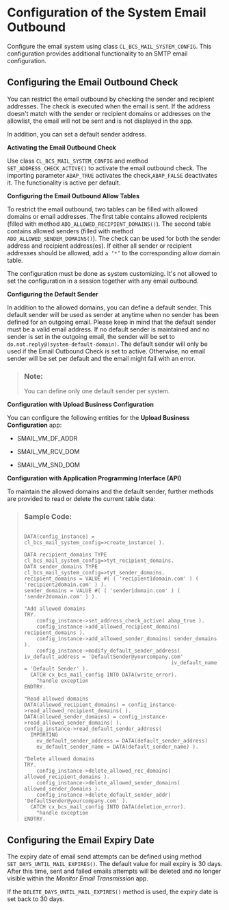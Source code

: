 <!-- loio26f94004a01e4af1b5c149f0ce46771d -->

# Configuration of the System Email Outbound

Configure the email system using class `CL_BCS_MAIL_SYSTEM_CONFIG`. This configuration provides additional functionality to an SMTP email configuration.



<a name="loio26f94004a01e4af1b5c149f0ce46771d__section_bzf_fyw_5sb"/>

## Configuring the Email Outbound Check

You can restrict the email outbound by checking the sender and recipient addresses. The check is executed when the email is sent. If the address doesn't match with the sender or recipient domains or addresses on the allowlist, the email will not be sent and is not displayed in the app.

In addition, you can set a default sender address.

**Activating the Email Outbound Check**

Use class `CL_BCS_MAIL_SYSTEM_CONFIG` and method `SET_ADDRESS_CHECK_ACTIVE()` to activate the email outbound check. The importing parameter `ABAP_TRUE` activates the check,`ABAP_FALSE` deactivates it. The functionality is active per default.

**Configuring the Email Outbound Allow Tables**

To restrict the email outbound, two tables can be filled with allowed domains or email addresses. The first table contains allowed recipients \(filled with method `ADD_ALLOWED_RECIPIENT_DOMAINS()`\). The second table contains allowed senders \(filled with method `ADD_ALLOWED_SENDER_DOMAINS()`\). The check can be used for both the sender address and recipient address\(es\). If either all sender or recipient addresses should be allowed, add `a ‘*’` to the corresponding allow domain table.

The configuration must be done as system customizing. It's not allowed to set the configuration in a session together with any email outbound.

**Configuring the Default Sender**

In addition to the allowed domains, you can define a default sender. This default sender will be used as sender at anytime when no sender has been defined for an outgoing email. Please keep in mind that the default sender must be a valid email address. If no default sender is maintained and no sender is set in the outgoing email, the sender will be set to `do.not.reply@(system-default-domain)`. The default sender will only be used if the Email Outbound Check is set to active. Otherwise, no email sender will be set per default and the email might fail with an error.

> ### Note:  
> You can define only one default sender per system.

**Configuration with Upload Business Configuration**

You can configure the following entities for the **Upload Business Configuration** app:

-   SMAIL\_VM\_DF\_ADDR

-   SMAIL\_VM\_RCV\_DOM

-   SMAIL\_VM\_SND\_DOM


**Configuration with Application Programming Interface \(API\)**

To maintain the allowed domains and the default sender, further methods are provided to read or delete the current table data:

> ### Sample Code:  
> ```abap
> 
> DATA(config_instance) = cl_bcs_mail_system_config=>create_instance( ).
> 
> DATA recipient_domains TYPE cl_bcs_mail_system_config=>tyt_recipient_domains.
> DATA sender_domains TYPE cl_bcs_mail_system_config=>tyt_sender_domains.
> recipient_domains = VALUE #( ( 'recipient1domain.com' ) ( 'recipient2domain.com' ) ).
> sender_domains = VALUE #( ( 'sender1domain.com' ) ( 'sender2domain.com' ) ).
> 
> "Add allowed domains
> TRY.
>     config_instance->set_address_check_active( abap_true ).
>     config_instance->add_allowed_recipient_domains( recipient_domains ).
>     config_instance->add_allowed_sender_domains( sender_domains ).
>     config_instance->modify_default_sender_address( iv_default_address = 'DefaultSender@yourcompany.com'
>                                                 iv_default_name = 'Default Sender' ).
>   CATCH cx_bcs_mail_config INTO DATA(write_error).
>     "handle exception
> ENDTRY.
> 
> "Read allowed domains
> DATA(allowed_recipient_domains) = config_instance->read_allowed_recipient_domains( ).
> DATA(allowed_sender_domains) = config_instance->read_allowed_sender_domains( ).
> config_instance->read_default_sender_address(
>   IMPORTING
>     ev_default_sender_address = DATA(default_sender_address)
>     ev_default_sender_name = DATA(default_sender_name) ).
> 
> "Delete allowed domains
> TRY.
>     config_instance->delete_allowed_rec_domains( allowed_recipient_domains ).
>     config_instance->delete_allowed_sender_domains( allowed_sender_domains ).
>     config_instance->delete_default_sender_addr( 'DefaultSender@yourcompany.com' ).
>   CATCH cx_bcs_mail_config INTO DATA(deletion_error).
>     "handle exception
> ENDTRY.
> ```



<a name="loio26f94004a01e4af1b5c149f0ce46771d__section_acs_rzw_5sb"/>

## Configuring the Email Expiry Date

The expiry date of email send attempts can be defined using method `SET_DAYS_UNTIL_MAIL_EXPIRES()`. The default value for mail expiry is 30 days. After this time, sent and failed emails attempts will be deleted and no longer visible within the *Monitor Email Transmission* app.

If the `DELETE_DAYS_UNTIL_MAIL_EXPIRES()` method is used, the expiry date is set back to 30 days.

